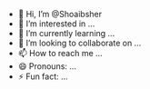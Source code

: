 - 👋 Hi, I’m @Shoaibsher
- 👀 I’m interested in ...
- 🌱 I’m currently learning ...
- 💞️ I’m looking to collaborate on ...
- 📫 How to reach me ...
- 😄 Pronouns: ...
- ⚡ Fun fact: ...

<!---
Shoaibsher/Shoaibsher is a ✨ special ✨ repository because its `README.md` (this file) appears on your GitHub profile.
You can click the Preview link to take a look at your changes.
--->

